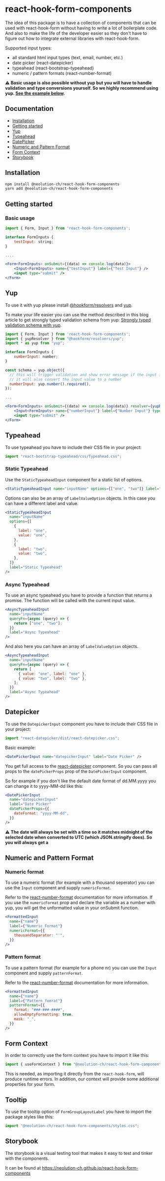 # react-hook-form-components

The idea of this package is to have a collection of components that can be used with react-hook-form without having to write a lot of boilerplate code.
And also to make the life of the developer easier so they don't have to figure out how to integrate external libraries with react-hook-form.

Supported input types:

- all standard html input types (text, email, number, etc.)
- date picker (react-datepicker)
- typeahead (react-bootstrap-typeahead)
- numeric / pattern formats (react-number-format)

:warning: **Basic usage is also possible without yup but you will have to handle validation and type conversions yourself. So we highly recommend using yup. [See the example below](#usage-with-yup).**

## Documentation

- [Installation](#installation)
- [Getting started](#getting-started)
- [Yup](#usage-with-yup)
- [Typeahead](#typeahead)
- [DatePicker](#datepicker)
- [Numeric and Pattern Format](#numeric-and-pattern-format)
- [Form Context](#form-context)
- [Storybook](#storybook)

## Installation

```bash
npm install @neolution-ch/react-hook-form-components
yarn add @neolution-ch/react-hook-form-components
```

## Getting started

### Basic usage

```jsx
import { Form, Input } from 'react-hook-form-components';

interface FormInputs {
    testInput: string;
}

....

<Form<FormInputs> onSubmit={(data) => console.log(data)}>
    <Input<FormInputs> name={"testInput"} label={"Test Input"} />
    <input type="submit" />
</Form>
```

## Yup

To use it with yup please install [@hookform/resolvers](https://www.npmjs.com/package/@hookform/resolvers) and [yup](https://www.npmjs.com/package/yup).

To make your life easier you can use the method described in this blog article to get strongly typed validation schema from yup: [Strongly typed validation schema with yup](https://justin.poehnelt.com/posts/strongly-typed-yup-schema-typescript/).

```jsx
import { Form, Input } from 'react-hook-form-components';
import { yupResolver } from "@hookform/resolvers/yup";
import * as yup from "yup";

interface FormInputs {
    numberInput: number;
}

const schema = yup.object({
  // this will trigger validation and show error message if the input is empty
  // it will also convert the input value to a number
  numberInput: yup.number().required(),
});

...

<Form<FormInputs> onSubmit={(data) => console.log(data)} resolver={yupResolver(schema)}>
    <Input<FormInputs> name={"numberInput"} label={"Number Input"} type="number" />
    <input type="submit" />
</Form>
```

## Typeahead

To use typeahead you have to include their CSS file in your project:

```jsx
import "react-bootstrap-typeahead/css/Typeahead.css";
```

### Static Typeahead

Use the `StaticTypeaheadInput` component for a static list of options.

```jsx
<StaticTypeaheadInput name="inputName" options={["one", "two"]} label="Static Typeahead" />
```

Options can also be an array of `LabelValueOption` objects. In this case you can have a different label and value.

```jsx
<StaticTypeaheadInput
  name="inputName"
  options={[
    {
      label: "one",
      value: "one",
    },
    {
      label: "two",
      value: "two",
    },
  ]}
  label="Static Typeahead"
/>
```

### Async Typeahead

To use an async typeahead you have to provide a function that returns a promise. The function will be called with the current input value.

```jsx
<AsyncTypeaheadInput
  name="inputName"
  queryFn={async (query) => {
    return ["one", "two"];
  }}
  label="Async Typeahead"
/>
```

And also here you can have an array of `LabelValueOption` objects.

```jsx
<AsyncTypeaheadInput
  name="inputName"
  queryFn={async (query) => {
    return [
      { value: "one", label: "one" },
      { value: "two", label: "two" },
    ];
  }}
  label="Async Typeahead"
/>
```

## Datepicker

To use the `DatepickerInput` component you have to include their CSS file in your project:

```jsx
import "react-datepicker/dist/react-datepicker.css";
```

Basic example:

```jsx
<DatePickerInput name="datepickerInput" label="Date Picker" />
```

You get full access to the [react-datepicker](https://reactdatepicker.com/) component. So you can pass all props to the `datePickerProps` prop of the `DatePickerInput` component.

So for example if you don't like the default date format of dd.MM.yyyy you can change it to yyyy-MM-dd like this:

```jsx
<DatePickerInput
  name="datepickerInput"
  label="Date Picker"
  datePickerProps={{
    dateFormat: "yyyy-MM-dd",
  }}
/>
```

:warning: **The date will always be set with a time so it matches midnight of the selected date when converted to UTC (which JSON.stringify does). So you will always get a**

## Numeric and Pattern Format

### Numeric format

To use a numeric format (for example with a thousand seperator) you can use the `Input` component and supply `numericFormat`.

Refer to the [react-number-format](https://s-yadav.github.io/react-number-format/docs/numeric_format) documentation for more information. If you use the `numericFormat` prop and declare the variable as a number with yup, you will get the unformatted value in your onSubmit function.

```jsx
<FormattedInput
  name={"name"}
  label={"Numeric Format"}
  numericFormat={{
    thousandSeparator: "'",
  }}
/>
```

### Pattern format

To use a pattern format (for example for a phone nr) you can use the `Input` component and supply `patternFormat`.

Refer to the [react-number-format](https://s-yadav.github.io/react-number-format/docs/pattern_format) documentation for more information.

```jsx
<FormattedInput
  name={"name"}
  label={"Pattern fomrat"}
  patternFormat={{
    format: "###-###-####",
    allowEmptyFormatting: true,
    mask: "_",
  }}
/>
```

## Form Context

In order to correctly use the form context you have to import it like this:

```jsx
import { useFormContext } from "@neolution-ch/react-hook-form-components";
```

This is needed, as importing it directly from the `react-hook-form`, will produce runtime errors.
In addition, our context will provide some additional properties for your form.

## Tooltip

To use the tooltip option of `FormGroupLayoutLabel` you have to import the package styles like this:

```jsx
import "@neolution-ch/react-hook-form-components/styles.css";
```

## Storybook

The storybook is a visual testing tool that makes it easy to test and tinker with the components.

It can be found at https://neolution-ch.github.io/react-hook-form-components
